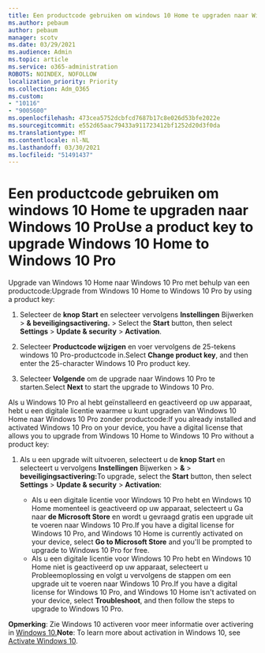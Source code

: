 ```yaml
---
title: Een productcode gebruiken om windows 10 Home te upgraden naar Windows 10 Pro
ms.author: pebaum
author: pebaum
manager: scotv
ms.date: 03/29/2021
ms.audience: Admin
ms.topic: article
ms.service: o365-administration
ROBOTS: NOINDEX, NOFOLLOW
localization_priority: Priority
ms.collection: Adm_O365
ms.custom:
- "10116"
- "9005600"
ms.openlocfilehash: 473cea5752dcbfcd7687b17c8e026d53bfe2022e
ms.sourcegitcommit: e552d65aac79433a911723412bf1252d20d3f0da
ms.translationtype: MT
ms.contentlocale: nl-NL
ms.lasthandoff: 03/30/2021
ms.locfileid: "51491437"
---
```

# <a name="use-a-product-key-to-upgrade-windows-10-home-to-windows-10-pro"></a><span data-ttu-id="55eb8-102">Een productcode gebruiken om windows 10 Home te upgraden naar Windows 10 Pro</span><span class="sxs-lookup"><span data-stu-id="55eb8-102">Use a product key to upgrade Windows 10 Home to Windows 10 Pro</span></span>

<span data-ttu-id="55eb8-103">Upgrade van Windows 10 Home naar Windows 10 Pro met behulp van een productcode:</span><span class="sxs-lookup"><span data-stu-id="55eb8-103">Upgrade from Windows 10 Home to Windows 10 Pro by using a product key:</span></span>

1. <span data-ttu-id="55eb8-104">Selecteer de **knop Start** en selecteer vervolgens **Instellingen** Bijwerken  >  **& beveiligingsactivering.**  >  </span><span class="sxs-lookup"><span data-stu-id="55eb8-104">Select the **Start** button, then select **Settings** > **Update & security** > **Activation**.</span></span>

1. <span data-ttu-id="55eb8-105">Selecteer **Productcode wijzigen** en voer vervolgens de 25-tekens windows 10 Pro-productcode in.</span><span class="sxs-lookup"><span data-stu-id="55eb8-105">Select **Change product key**, and then enter the 25-character Windows 10 Pro product key.</span></span>

1. <span data-ttu-id="55eb8-106">Selecteer **Volgende** om de upgrade naar Windows 10 Pro te starten.</span><span class="sxs-lookup"><span data-stu-id="55eb8-106">Select **Next** to start the upgrade to Windows 10 Pro.</span></span>

<span data-ttu-id="55eb8-107">Als u Windows 10 Pro al hebt geïnstalleerd en geactiveerd op uw apparaat, hebt u een digitale licentie waarmee u kunt upgraden van Windows 10 Home naar Windows 10 Pro zonder productcode:</span><span class="sxs-lookup"><span data-stu-id="55eb8-107">If you already installed and activated Windows 10 Pro on your device, you have a digital license that allows you to upgrade from Windows 10 Home to Windows 10 Pro without a product key:</span></span>

1. <span data-ttu-id="55eb8-108">Als u een upgrade wilt uitvoeren, selecteert u de **knop Start** en selecteert u vervolgens **Instellingen** Bijwerken  >  **&**  >  **beveiligingsactivering:**</span><span class="sxs-lookup"><span data-stu-id="55eb8-108">To upgrade, select the **Start** button, then select **Settings** > **Update & security** > **Activation**:</span></span>

    - <span data-ttu-id="55eb8-109">Als u een digitale licentie voor Windows 10 Pro hebt en Windows 10 Home momenteel is geactiveerd op uw apparaat, selecteert u Ga naar **de Microsoft Store** en wordt u gevraagd gratis een upgrade uit te voeren naar Windows 10 Pro.</span><span class="sxs-lookup"><span data-stu-id="55eb8-109">If you have a digital license for Windows 10 Pro, and Windows 10 Home is currently activated on your device, select **Go to Microsoft Store** and you'll be prompted to upgrade to Windows 10 Pro for free.</span></span>
    - <span data-ttu-id="55eb8-110">Als u een digitale licentie voor Windows 10 Pro hebt en Windows 10 Home niet is geactiveerd op uw apparaat, selecteert u Probleemoplossing en volgt u vervolgens de stappen om een upgrade uit te voeren naar Windows 10 Pro.</span><span class="sxs-lookup"><span data-stu-id="55eb8-110">If you have a digital license for Windows 10 Pro, and Windows 10 Home isn't activated on your device, select **Troubleshoot**, and then follow the steps to upgrade to Windows 10 Pro.</span></span>

<span data-ttu-id="55eb8-111">**Opmerking**: Zie Windows 10 activeren voor meer informatie over activering in [Windows 10.](https://support.microsoft.com/windows/activate-windows-10-c39005d4-95ee-b91e-b399-2820fda32227)</span><span class="sxs-lookup"><span data-stu-id="55eb8-111">**Note**: To learn more about activation in Windows 10, see [Activate Windows 10](https://support.microsoft.com/windows/activate-windows-10-c39005d4-95ee-b91e-b399-2820fda32227).</span></span>